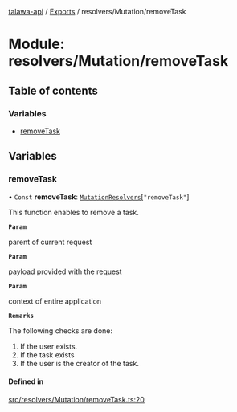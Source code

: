 [talawa-api](../README.md) / [Exports](../modules.md) / resolvers/Mutation/removeTask

# Module: resolvers/Mutation/removeTask

## Table of contents

### Variables

- [removeTask](resolvers_Mutation_removeTask.md#removetask)

## Variables

### removeTask

• `Const` **removeTask**: [`MutationResolvers`](types_generatedGraphQLTypes.md#mutationresolvers)[``"removeTask"``]

This function enables to remove a task.

**`Param`**

parent of current request

**`Param`**

payload provided with the request

**`Param`**

context of entire application

**`Remarks`**

The following checks are done:
1. If the user exists.
2. If the task exists
3. If the user is the creator of the task.

#### Defined in

[src/resolvers/Mutation/removeTask.ts:20](https://github.com/Nitya-Pasrija/talawa-api/blob/d3a6af9/src/resolvers/Mutation/removeTask.ts#L20)
